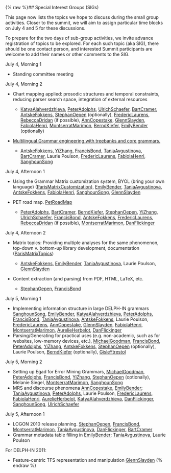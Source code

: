 {% raw %}## Special Interest Groups (SIGs)

This page now lists the topics we hope to discuss during the small group
activities. Closer to the summit, we will aim to assign particular time
blocks on July 4 and 5 for these discussions.

To prepare for the two days of sub-group activities, we invite advance
registration of topics to be explored. For each such topic (aka SIG),
there should be one contact person, and interested Summit participants
are welcome to add their names or other comments to the SIG.

July 4, Morning 1

- Standing committee meeting

July 4, Morning 2

- Chart mapping applied: prosodic structures and temporal constraints,
reducing parser search space, integration of external resources
  - [KatyaAlahverdzhieva](/KatyaAlahverdzhieva),
[PeterAdolphs](https://blog.inductorsoftware.com/docsproto/summits/PeterAdolphs), [UlrichSchaefer](https://blog.inductorsoftware.com/docsproto/summits/UlrichSchaefer),
[BartCramer](https://blog.inductorsoftware.com/docsproto/summits/BartCramer), [AntskeFokkens](https://blog.inductorsoftware.com/docsproto/summits/AntskeFokkens),
[StephanOepen](https://blog.inductorsoftware.com/docsproto/summits/StephanOepen) (optionally),
[FredericLaurens](/FredericLaurens),
[RebeccaDridan](https://blog.inductorsoftware.com/docsproto/summits/RebeccaDridan) (if possible),
[AnnCopestake](https://blog.inductorsoftware.com/docsproto/summits/AnnCopestake), [GlennSlayden](https://blog.inductorsoftware.com/docsproto/summits/GlennSlayden),
[FabiolaHenri](/FabiolaHenri),
[MontserratMarimon](/MontserratMarimon),
[BerndKiefer](https://blog.inductorsoftware.com/docsproto/summits/BerndKiefer), [EmilyBender](https://blog.inductorsoftware.com/docsproto/summits/EmilyBender)
(optionally)
- [Multilingual Grammar engineering with treebanks and core
grammars.](https://blog.inductorsoftware.com/docsproto/summits/ParisMultilingualGrammarEngineering)
  
  - [AntskeFokkens](https://blog.inductorsoftware.com/docsproto/summits/AntskeFokkens), [YiZhang](https://blog.inductorsoftware.com/docsproto/summits/YiZhang),
[FrancisBond](https://blog.inductorsoftware.com/docsproto/summits/FrancisBond),
[TaniaAvgustinova](https://blog.inductorsoftware.com/docsproto/summits/TaniaAvgustinova), [BartCramer](https://blog.inductorsoftware.com/docsproto/summits/BartCramer),
Laurie Poulson, [FredericLaurens](/FredericLaurens),
[FabiolaHenri](/FabiolaHenri), [SanghounSong](https://blog.inductorsoftware.com/docsproto/summits/SanghounSong)

July 4, Afternoon 1

- Using the Grammar Matrix customization system, BYOL (bring your own
language) ([ParisMatrixCustomization](https://blog.inductorsoftware.com/docsproto/summits/ParisMatrixCustomization)),
[EmilyBender](https://blog.inductorsoftware.com/docsproto/summits/EmilyBender), [TaniaAvgustinova](https://blog.inductorsoftware.com/docsproto/summits/TaniaAvgustinova),
[AntskeFokkens](https://blog.inductorsoftware.com/docsproto/summits/AntskeFokkens), [FabiolaHenri](/FabiolaHenri),
[SanghounSong](https://blog.inductorsoftware.com/docsproto/summits/SanghounSong), [GlennSlayden](https://blog.inductorsoftware.com/docsproto/summits/GlennSlayden)
- PET road map. [PetRoadMap](https://blog.inductorsoftware.com/docsproto/garage/PetRoadMap)
  
  - [PeterAdolphs](https://blog.inductorsoftware.com/docsproto/summits/PeterAdolphs), [BartCramer](https://blog.inductorsoftware.com/docsproto/summits/BartCramer),
[BerndKiefer](https://blog.inductorsoftware.com/docsproto/summits/BerndKiefer), [StephanOepen](https://blog.inductorsoftware.com/docsproto/summits/StephanOepen),
[YiZhang](https://blog.inductorsoftware.com/docsproto/summits/YiZhang), [UlrichSchaefer](https://blog.inductorsoftware.com/docsproto/summits/UlrichSchaefer),
[FrancisBond](https://blog.inductorsoftware.com/docsproto/summits/FrancisBond), [AntskeFokkens](https://blog.inductorsoftware.com/docsproto/summits/AntskeFokkens),
[FredericLaurens](/FredericLaurens),
[RebeccaDridan](https://blog.inductorsoftware.com/docsproto/summits/RebeccaDridan) (if possible),
[MontserratMarimon](/MontserratMarimon),
[DanFlickinger](https://blog.inductorsoftware.com/docsproto/summits/DanFlickinger)

July 4, Afternoon 2

- Matrix topics: Providing multiple analyses for the same phenomenon,
top-down v. bottom-up library development, documentation
([ParisMatrixTopics](https://blog.inductorsoftware.com/docsproto/summits/ParisMatrixTopics))
  
  - [AntskeFokkens](https://blog.inductorsoftware.com/docsproto/summits/AntskeFokkens), [EmilyBender](https://blog.inductorsoftware.com/docsproto/summits/EmilyBender),
[TaniaAvgustinova](https://blog.inductorsoftware.com/docsproto/summits/TaniaAvgustinova), Laurie Poulson,
[GlennSlayden](https://blog.inductorsoftware.com/docsproto/summits/GlennSlayden)
- Content extraction (and parsing) from PDF, HTML, LaTeX, etc.
  - [StephanOepen](https://blog.inductorsoftware.com/docsproto/summits/StephanOepen), [FrancisBond](https://blog.inductorsoftware.com/docsproto/summits/FrancisBond)

July 5, Morning 1

- Implementing information structure in large DELPH-IN grammars
[SanghounSong](https://blog.inductorsoftware.com/docsproto/summits/SanghounSong), [EmilyBender](https://blog.inductorsoftware.com/docsproto/summits/EmilyBender),
[KatyaAlahverdzhieva](/KatyaAlahverdzhieva),
[PeterAdolphs](https://blog.inductorsoftware.com/docsproto/summits/PeterAdolphs), [FrancisBond](https://blog.inductorsoftware.com/docsproto/summits/FrancisBond),
[TaniaAvgustinova](https://blog.inductorsoftware.com/docsproto/summits/TaniaAvgustinova),
[AntskeFokkens](https://blog.inductorsoftware.com/docsproto/summits/AntskeFokkens), Laurie Poulson,
[FredericLaurens](/FredericLaurens), [AnnCopestake](https://blog.inductorsoftware.com/docsproto/summits/AnnCopestake),
[GlennSlayden](https://blog.inductorsoftware.com/docsproto/summits/GlennSlayden), [FabiolaHenri](/FabiolaHenri),
[MontserratMarimon](/MontserratMarimon),
[AurelieHerbelot](/AurelieHerbelot), [DanFlickinger](https://blog.inductorsoftware.com/docsproto/summits/DanFlickinger)
- Parsing/Generating for practical uses (e.g. non-academic, such as
for websites, low-memory devices, etc.),
[MichaelGoodman](https://blog.inductorsoftware.com/docsproto/summits/MichaelGoodman), [FrancisBond](https://blog.inductorsoftware.com/docsproto/summits/FrancisBond),
[PeterAdolphs](https://blog.inductorsoftware.com/docsproto/summits/PeterAdolphs), [YiZhang](https://blog.inductorsoftware.com/docsproto/summits/YiZhang),
[AntskeFokkens](https://blog.inductorsoftware.com/docsproto/summits/AntskeFokkens), [StephanOepen](https://blog.inductorsoftware.com/docsproto/summits/StephanOepen)
(optionally), Laurie Poulson, [BerndKiefer](https://blog.inductorsoftware.com/docsproto/summits/BerndKiefer)
(optionally), [GisleYtrestol](/GisleYtrestol)

July 5, Morning 2

- Setting up Egad for Error Mining Grammars,
[MichaelGoodman](https://blog.inductorsoftware.com/docsproto/summits/MichaelGoodman), [PeterAdolphs](https://blog.inductorsoftware.com/docsproto/summits/PeterAdolphs),
[FrancisBond](https://blog.inductorsoftware.com/docsproto/summits/FrancisBond), [YiZhang](https://blog.inductorsoftware.com/docsproto/summits/YiZhang),
[StephanOepen](https://blog.inductorsoftware.com/docsproto/summits/StephanOepen) (optionally), Melanie Siegel,
[MontserratMarimon](/MontserratMarimon),
[SanghounSong](https://blog.inductorsoftware.com/docsproto/summits/SanghounSong)
- MRS and discourse phenomena [AnnCopestake](https://blog.inductorsoftware.com/docsproto/summits/AnnCopestake),
[EmilyBender](https://blog.inductorsoftware.com/docsproto/summits/EmilyBender); [TaniaAvgustinova](https://blog.inductorsoftware.com/docsproto/summits/TaniaAvgustinova),
[PeterAdolphs](https://blog.inductorsoftware.com/docsproto/summits/PeterAdolphs), Laurie Poulson,
[FredericLaurens](/FredericLaurens), [FabiolaHenri](/FabiolaHenri),
[AurelieHerbelot](/AurelieHerbelot),
[KatyaAlahverdzhieva](/KatyaAlahverdzhieva),
[DanFlickinger](https://blog.inductorsoftware.com/docsproto/summits/DanFlickinger), [SanghounSong](https://blog.inductorsoftware.com/docsproto/summits/SanghounSong),
[UlrichSchaefer](https://blog.inductorsoftware.com/docsproto/summits/UlrichSchaefer)

July 5, Afternoon 1

- LOGON 2010 release planning. [StephanOepen](https://blog.inductorsoftware.com/docsproto/summits/StephanOepen),
[FrancisBond](https://blog.inductorsoftware.com/docsproto/summits/FrancisBond), [MontserratMarimon](/MontserratMarimon),
[TaniaAvgustinova](https://blog.inductorsoftware.com/docsproto/summits/TaniaAvgustinova),
[DanFlickinger](https://blog.inductorsoftware.com/docsproto/summits/DanFlickinger), [BartCramer](https://blog.inductorsoftware.com/docsproto/summits/BartCramer)
- Grammar metadata table filling in [EmilyBender](https://blog.inductorsoftware.com/docsproto/summits/EmilyBender);
[TaniaAvgustinova](https://blog.inductorsoftware.com/docsproto/summits/TaniaAvgustinova), Laurie Poulson

For DELPH-IN 2011:

- Feature-centric TFS representation and manipulation
[GlennSlayden](https://blog.inductorsoftware.com/docsproto/summits/GlennSlayden)
<update date omitted for speed>{% endraw %}